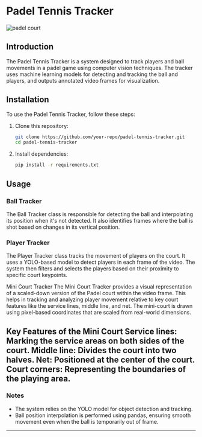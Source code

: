 # Padel Tennis Tracker
![padel court](https://github.com/user-attachments/assets/6335af99-c95d-4b2e-934b-c9942e5a7197)

## Introduction

The Padel Tennis Tracker is a system designed to track players and ball movements in a padel game using computer vision techniques. The tracker uses machine learning models for detecting and tracking the ball and players, and outputs annotated video frames for visualization.

## Installation

To use the Padel Tennis Tracker, follow these steps:

1. Clone this repository:
   ```bash
   git clone https://github.com/your-repo/padel-tennis-tracker.git
   cd padel-tennis-tracker
   ```

2. Install dependencies:
   ```bash
   pip install -r requirements.txt
   ```

## Usage

### Ball Tracker

The Ball Tracker class is responsible for detecting the ball and interpolating its position when it's not detected. It also identifies frames where the ball is shot based on changes in its vertical position.

### Player Tracker

The Player Tracker class tracks the movement of players on the court. It uses a YOLO-based model to detect players in each frame of the video. The system then filters and selects the players based on their proximity to specific court keypoints.

Mini Court Tracker
The Mini Court Tracker provides a visual representation of a scaled-down version of the Padel court within the video frame. This helps in tracking and analyzing player movement relative to key court features like the service lines, middle line, and net. The mini-court is drawn using pixel-based coordinates that are scaled from real-world dimensions.

Key Features of the Mini Court
Service lines: Marking the service areas on both sides of the court.
Middle line: Divides the court into two halves.
Net: Positioned at the center of the court.
Court corners: Representing the boundaries of the playing area.
---

### Notes

- The system relies on the YOLO model for object detection and tracking.
- Ball position interpolation is performed using pandas, ensuring smooth movement even when the ball is temporarily out of frame.

---

